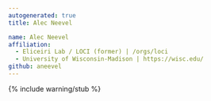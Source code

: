 ```yaml
---
autogenerated: true
title: Alec Neevel

name: Alec Neevel
affiliation:
  - Eliceiri Lab / LOCI (former) | /orgs/loci
  - University of Wisconsin-Madison | https://wisc.edu/
github: aneevel
---
```


{% include warning/stub %}
